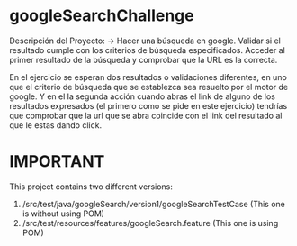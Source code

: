 # googleSearchChallenge

Descripción del Proyecto:
-> Hacer una búsqueda en google. 
Validar si el resultado cumple con los criterios de búsqueda especificados.
Acceder al primer resultado de la búsqueda y comprobar que la URL es la correcta.

En el ejercicio se esperan dos resultados o validaciones diferentes, en uno que el criterio de búsqueda que se establezca sea resuelto por el motor de google. 
Y en el la segunda acción cuando abras el link de alguno de los resultados expresados (el primero como se pide en este ejercicio) tendrías que comprobar que la url 
que se abra coincide con el link del resultado al que le estas dando click.

# IMPORTANT
This project contains two different versions:
   1. /src/test/java/googleSearch/version1/googleSearchTestCase (This one is without using POM)
   2. /src/test/resources/features/googleSearch.feature (This one is using POM)
